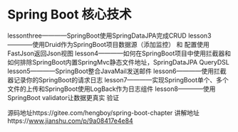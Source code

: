 # Spring Boot 核心技术

 lessonthree————SpringBoot使用SpringDataJPA完成CRUD
 lesson3————使用Druid作为SpringBoot项目数据源（添加监控） 和 配置使用FastJson返回Json视图
 lesson4————如何在SpringBoot项目中使用拦截器和如何排除SpringBoot内置SpringMvc静态文件地址，SpringDataJPA QueryDSL
 lesson5————SpringBoot整合JavaMail发送邮件
 lesson6————使用拦截器记录你的SpringBoot的请求日志
 lesson7————实现SpringBoot单个、多个文件的上传和SpringBoot使用LogBack作为日志组件
 lesson8————使用SpringBoot validator让数据更真实 验证


源码地址https://gitee.com/hengboy/spring-boot-chapter
讲解地址https://www.jianshu.com/p/9a08417e4e84
